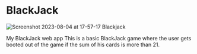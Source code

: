 # BlackJack
![Screenshot 2023-08-04 at 17-57-17 Blackjack](https://github.com/demi05/BlackJack/assets/98643006/0143a7ef-a9f1-4f7f-a3e3-0ae5f0927ab1)

My BlackJack web app
This is a basic BlackJack game where the user gets booted out of the game if the sum of his cards is more than 21.

